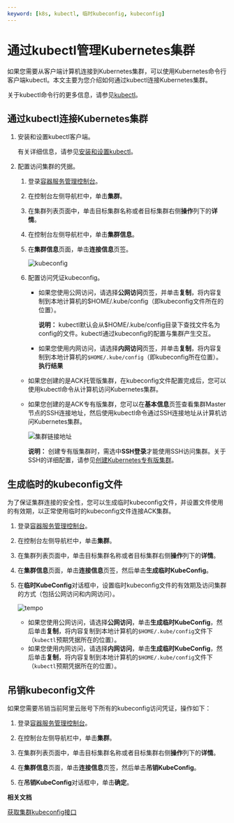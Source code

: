 ```yaml
---
keyword: [k8s, kubectl, 临时kubeconfig, kubeconfig]
---
```


# 通过kubectl管理Kubernetes集群

如果您需要从客户端计算机连接到Kubernetes集群，可以使用Kubernetes命令行客户端kubectl。本文主要为您介绍如何通过kubectl连接Kubernetes集群。

关于kubectl命令行的更多信息，请参见[kubectl](https://kubernetes.io/docs/user-guide/kubectl/)。

## 通过kubectl连接Kubernetes集群

1.  安装和设置kubectl客户端。

    有关详细信息，请参见[安装和设置kubectl](https://kubernetes.io/docs/tasks/kubectl/install/)。

2.  配置访问集群的凭据。

    1.  登录[容器服务管理控制台](https://cs.console.aliyun.com)。

    2.  在控制台左侧导航栏中，单击**集群**。

    3.  在集群列表页面中，单击目标集群名称或者目标集群右侧**操作**列下的**详情**。

    4.  在控制台左侧导航栏中，单击**集群信息**。

    5.  在**集群信息**页面，单击**连接信息**页签。

        ![kubeconfig](https://static-aliyun-doc.oss-accelerate.aliyuncs.com/assets/img/zh-CN/6785959161/p269156.png)

    6.  配置访问凭证kubeconfig。

        -   如果您使用公网访问，请选择**公网访问**页签，并单击**复制**，将内容复制到本地计算机的$HOME/.kube/config（即kubeconfig文件所在的位置）。

            **说明：** kubectl默认会从$HOME/.kube/config目录下查找文件名为config的文件。kubectl通过kubeconfig的配置与集群产生交互。

        -   如果您使用内网访问，请选择**内网访问**页签，并单击**复制**，将内容复制到本地计算机的`$HOME/.kube/config`（即kubeconfig所在位置）。
    **执行结果**

    -   如果您创建的是ACK托管版集群，在kubeconfig文件配置完成后，您可以使用kubectl命令从计算机访问Kubernetes集群。

    -   如果您创建的是ACK专有版集群，您可以在**基本信息**页签查看集群Master节点的SSH连接地址，然后使用kubectl命令通过SSH连接地址从计算机访问Kubernetes集群。

        ![集群链接地址](https://static-aliyun-doc.oss-accelerate.aliyuncs.com/assets/img/zh-CN/9943170261/p9791.png)

        **说明：** 创建专有版集群时，需选中**SSH登录**才能使用SSH访问集群。关于SSH的详细配置，请参见[创建Kubernetes专有版集群](/intl.zh-CN/Kubernetes集群用户指南/集群/创建集群/创建Kubernetes专有版集群.md)。


## 生成临时的kubeconfig文件

为了保证集群连接的安全性，您可以生成临时kubeconfig文件，并设置文件使用的有效期，以正常使用临时的kubeconfig文件连接ACK集群。

1.  登录[容器服务管理控制台](https://cs.console.aliyun.com)。

2.  在控制台左侧导航栏中，单击**集群**。

3.  在集群列表页面中，单击目标集群名称或者目标集群右侧**操作**列下的**详情**。

4.  在**集群信息**页面，单击**连接信息**页签，然后单击**生成临时KubeConfig**。

5.  在**临时KubeConfig**对话框中，设置临时kubeconfig文件的有效期及访问集群的方式（包括公网访问和内网访问）。

    ![tempo](https://static-aliyun-doc.oss-accelerate.aliyuncs.com/assets/img/zh-CN/6785959161/p269169.png)

    -   如果您使用公网访问，请选择**公网访问**，单击**生成临时KubeConfig**，然后单击**复制**，将内容复制到本地计算机的`$HOME/.kube/config`文件下（`kubectl`预期凭据所在的位置）。
    -   如果您使用内网访问，请选择**内网访问**，单击**生成临时KubeConfig**，然后单击**复制**，将内容复制到本地计算机的`$HOME/.kube/config`文件下（`kubectl`预期凭据所在的位置）。

## 吊销kubeconfig文件

如果您需要吊销当前阿里云账号下所有的kubeconfig访问凭证，操作如下：

1.  登录[容器服务管理控制台](https://cs.console.aliyun.com)。

2.  在控制台左侧导航栏中，单击**集群**。

3.  在集群列表页面中，单击目标集群名称或者目标集群右侧**操作**列下的**详情**。

4.  在**集群信息**页面，单击**连接信息**页签，然后单击**吊销KubeConfig**。

5.  在**吊销KubeConfig**对话框中，单击**确定**。


**相关文档**  


[获取集群kubeconfig接口](/intl.zh-CN/API参考/集群/获取集群kubeconfig接口.md)

